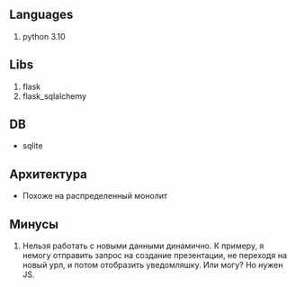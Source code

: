 ## Languages
1. python 3.10

## Libs
1. flask
2. flask_sqlalchemy

## DB
* sqlite

## Архитектура
* Похоже на распределенный монолит

## Минусы
1. Нельзя работать с новыми данными динамично. К примеру, я немогу отправить запрос на создание презентации, не переходя на новый урл, и потом отобразить уведомляшку. Или могу? Но нужен JS.